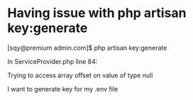 
# Having issue with php artisan key:generate

[sqy@premium admin.com]$ php artisan key:generate

In ServiceProvider.php line 84:

  Trying to access array offset on value of type null


I want to generate key for my .env file

        